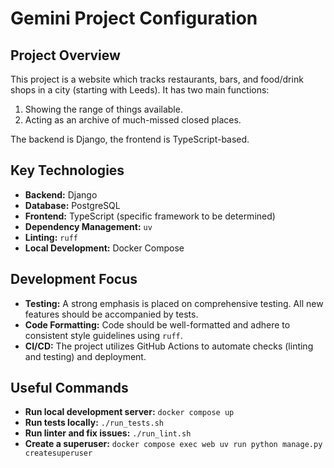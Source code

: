 # Gemini Project Configuration

## Project Overview

This project is a website which tracks restaurants, bars, and food/drink shops in a city (starting with Leeds). It has two main functions:
1.  Showing the range of things available.
2.  Acting as an archive of much-missed closed places.

The backend is Django, the frontend is TypeScript-based.

## Key Technologies

- **Backend:** Django
- **Database:** PostgreSQL
- **Frontend:** TypeScript (specific framework to be determined)
- **Dependency Management:** `uv`
- **Linting:** `ruff`
- **Local Development:** Docker Compose

## Development Focus

- **Testing:** A strong emphasis is placed on comprehensive testing. All new features should be accompanied by tests.
- **Code Formatting:** Code should be well-formatted and adhere to consistent style guidelines using `ruff`.
- **CI/CD:** The project utilizes GitHub Actions to automate checks (linting and testing) and deployment.

## Useful Commands

- **Run local development server:** `docker compose up`
- **Run tests locally:** `./run_tests.sh`
- **Run linter and fix issues:** `./run_lint.sh`
- **Create a superuser:** `docker compose exec web uv run python manage.py createsuperuser`